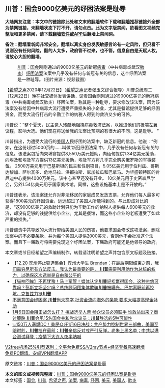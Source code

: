  <h2>川普：国会9000亿美元的纾困法案是耻辱</h2> <p class="notice"><b>大陆网友注意：本文中的链接除此处和文末的<a href="https://github.com/bannedbook/fanqiang" >翻墙</a>软件下载和<a href="https://github.com/killgcd/justmysocks/blob/master/README.md">翻墙推荐</a>链接外全部为禁网链接，未翻墙状态下打不开，请勿点击。此为文字版禁闻，欲看图文视频完整版和更多禁闻，请下载<a href="https://github.com/bannedbook/fanqiang">翻墙软件或APP</a>后翻墙上禁闻网。</p><p>备注：翻墙看新闻非常安全，翻墙以真实身份发表敏感言论有一定风险，但只看不说则没有任何风险，翻的人太多，政府管不过来，也不管。信息自由是天赋人权，请放心大胆的翻墙。</b></p>  <div class="entry"> <figure><figcaption><a href="https://www.bannedbook.org/bnews/tag/%e5%b7%9d%e6%99%ae/" class="st_tag internal_tag" rel="tag" title="标签 川普 下的日志">川普</a>：<a href="https://www.bannedbook.org/bnews/tag/%e5%9b%bd%e4%bc%9a/" class="st_tag internal_tag" rel="tag" title="标签 国会 下的日志">国会</a>刚刚通过的9000亿<a href="https://www.bannedbook.org/bnews/tag/%e7%be%8e%e5%85%83/" class="st_tag internal_tag" rel="tag" title="标签 美元 下的日志">美元</a>的新冠<a href="https://www.bannedbook.org/bnews/tag/%e7%97%85%e6%af%92/" class="st_tag internal_tag" rel="tag" title="标签 病毒 下的日志">病毒</a>（中共病毒或武汉<a href="https://www.bannedbook.org/bnews/tag/%e8%82%ba%e7%82%8e/" class="st_tag internal_tag" rel="tag" title="标签 肺炎 下的日志">肺炎</a>）<a href="https://www.bannedbook.org/bnews/tag/%E7%BA%BE%E5%9B%B0/" class="st_tag internal_tag" rel="tag" title="标签 纾困 下的日志">纾困</a><a href="https://www.bannedbook.org/bnews/tag/%E6%B3%95%E6%A1%88/" class="st_tag internal_tag" rel="tag" title="标签 法案 下的日志">法案</a>法案中几乎没有任何与新冠有关的信息，这个纾困法案是一种耻辱。（图片来源：视频截图）</figcaption></figure> <p>【<span class='wp_keywordlink_affiliate'><a href="https://www.soundofhope.org" title="希望之声" target="_blank">希望之声</a></span>2020年12月22日】（<a href="https://www.bannedbook.org/bnews/tag/%e5%b8%8c%e6%9c%9b%e4%b9%8b%e5%a3%b0/" class="st_tag internal_tag" rel="tag" title="标签 希望之声 下的日志">希望之声</a>记者张玉文综合报导）川普总统周二（12月22日）晚在社交媒体发表讲话，谴责国会刚刚通过的9000亿美元的新冠病毒（中共病毒或武汉肺炎）纾困法案，称其是一种耻辱，要求修改该法案，因为该法案没有给因中共病毒大流行遭受严重损失的小企业，尤其是餐馆提供足够的纾困资金，而受大流行打击的辛勤工作的纳税人得到的救济又少的可怜。</p> <p>川普说：“整个夏天，民主党人残酷地阻挠病毒救济法案，以推进他们的极端左翼议程，影响大选。他们现在将送给我的法案比预期的有很大的不同，这是耻辱。 ”</p>  <p>川普指出，为遭受大流行的<a href="https://www.bannedbook.org/bnews/tag/%E7%BE%8E%E5%9B%BD%E4%BA%BA/" class="st_tag internal_tag" rel="tag" title="标签 美国人 下的日志">美国人</a>民纾困的法案中，缺乏新冠的信息。他说：“例如，在这份超过5000页的……叫做‘新冠纾困法案’中，几乎没有任何与新冠有关的信息。该法案包括向柬埔寨提供8,550万美元援助，向缅甸提供1.34亿美元援助，向埃及和埃及军方提供13亿美元援助，埃及军方将几乎完全购买俄罗斯的军事装备。 2500万美元用于巴基斯坦的民主和性别项目，5.05亿美元用于伯利兹、哥斯达黎加、萨尔瓦多、危地马拉、洪都拉斯、尼加拉瓜和巴拿马。为华盛顿特区的肯尼迪中心提供4000万美元，该中心甚至还没有开业。 10亿美元用于史密森尼学会，另外1.54亿美元用于国家美术馆。同样，这些设施基本上是不开放的。”</p> <p>川普还表示，该法案还允许对非法移民的家庭成员发放支票，允许他们每人最多可获得1800美元的纾困资金，远远超过了美国人所能得到的。与此形成对比的是，“这9000亿美元的救助计划只能为辛勤工作的纳税人提供每人600美元的救济，却没有足够的钱提供给小企业。尤其是餐馆，而这些小企业的老板遭受了如此严重的损失。”</p>  <p>川普谴责中共导致的大流行带给美国人民的伤害，他要求国会修改这项法案，删除法案中的不必要条款，并为每个美国人提供2000美元，否则他不会批准这个法案。而且下一届政府将需要兑现这个纾困法案，下届政府可能还是他领导的政府。</p> <p></p>  <p>本文章或节目经希望之声编辑制作，转载请注明希望之声并包含原文标题及链接。</p> <ul class='op-related-articles' title='相关阅读'> <li><a href='https://www.bannedbook.org/bnews/bannedvideo/20201223/1453389.html' target='_blank'>【12.20 宾州停止窃选集会】宾州大学生 Brendan：在最后期限结束之前，我们需穷尽所有方法反击。我认为最重要的是， <b>川普</b>需要利用他作为总统的权力，以确保这次选举是自由和公平的</a></li> <li><a href='https://www.bannedbook.org/bnews/bannedvideo/20201223/1453387.html' target='_blank'>【猫神回眸】不再犹豫！马上军管！媒体认定<b>川普</b>轻松赢得国会，这种忽悠可靠吗？彭斯立场坚定吗？总统顾问团集体欺骗<b>川普</b>被曝光，巴尔离职前再挖坑，克鲁兹力挺<b>川普</b></a></li> <li><a href='https://www.bannedbook.org/bnews/cnnews/20201223/1453386.html' target='_blank'>不满意国会纾困案 <b>川普</b>尚未签字 批资金流向海外的条款 要求大幅提高现金补助</a></li> <li><a href='https://www.bannedbook.org/bnews/bannedvideo/20201223/1453383.html' target='_blank'>1月6日国会阻击战怎么打？ 挑战选举人票 参众议员必须联手 谁敢站出来？商讨策略 <b>川普</b>会见15名国会共和党众议员；<b>川普</b>胜选的5种可能性</a></li> <li><a href='https://www.bannedbook.org/bnews/bannedvideo/20201223/1453382.html' target='_blank'>💥150万人塞爆DC！美民众吁1月6日决战；共产势力控制世界三部曲，美国至暗时刻，<b>川普</b>挡在最前；<b>川普</b>亲信反对戒严引反弹，老朱上黑名单；中共以港台测试拜登；疫情下大连人夜半呐喊</a></li> </ul> <p class="texttj"> <a href="https://www.bannedbook.org/forum23/topic22702.html" target="_blank">V2free机场25%引荐返利：全平台免费SS/V2ray节点+经济套餐高速翻墙</a><br/> <a href="https://github.com/bannedbook/fanqiang/wiki/%E7%A6%81%E9%97%BB%E7%BD%91%E5%AE%89%E5%8D%93%E7%BF%BB%E5%A2%99%E6%96%B0%E9%97%BBAPP" target="_blank">免费PC翻墙、安卓VPN翻墙APP</a></p><p>原文链接：<a class="src_link"  href="https://www.soundofhope.org/post/456415" target="_blank">川普：国会9000亿美元的纾困法案是耻辱</a></p><a name='sharetosocial'></a>       <div><b>本文的图文或视频完整版</b>：<a href='https://www.bannedbook.org/bnews/comments/20201223/1453388.html'>川普：国会9000亿美元的纾困法案是耻辱</a></div>  </div><!--END ENTRY--> <div class="postfooter"> <div>本文标签：<a href="https://www.bannedbook.org/bnews/tag/%e5%9b%bd%e4%bc%9a/" rel="tag">国会</a>, <a href="https://www.bannedbook.org/bnews/tag/%e5%b7%9d%e6%99%ae/" rel="tag">川普</a>, <a href="https://www.bannedbook.org/bnews/tag/%e5%b8%8c%e6%9c%9b%e4%b9%8b%e5%a3%b0/" rel="tag">希望之声</a>, <a href="https://www.bannedbook.org/bnews/tag/%E6%B3%95%E6%A1%88/" rel="tag">法案</a>, <a href="https://www.bannedbook.org/bnews/tag/%e7%97%85%e6%af%92/" rel="tag">病毒</a>, <a href="https://www.bannedbook.org/bnews/tag/%E7%BA%BE%E5%9B%B0/" rel="tag">纾困</a>, <a href="https://www.bannedbook.org/bnews/tag/%e7%be%8e%e5%85%83/" rel="tag">美元</a>, <a href="https://www.bannedbook.org/bnews/tag/%E7%BE%8E%E5%9B%BD%E4%BA%BA/" rel="tag">美国人</a>, <a href="https://www.bannedbook.org/bnews/tag/%e8%82%ba%e7%82%8e/" rel="tag">肺炎</a></div>  </div><!--END POSTFOOTER--> 